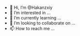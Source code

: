 - 👋 Hi, I’m @Hakanzxiy
- 👀 I’m interested in ...
- 🌱 I’m currently learning ...
- 💞️ I’m looking to collaborate on ...
- 📫 How to reach me ...

<!---
Hakanzxiy/Hakanzxiy is a ✨ special ✨ repository because its `README.md` (this file) appears on your GitHub profile.
You can click the Preview link to take a look at your changes.
--->

